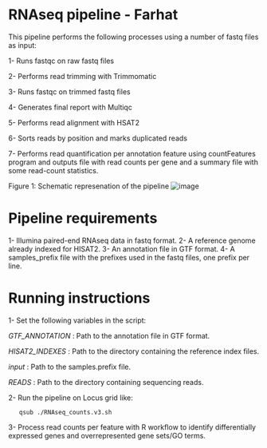 # RNAseq pipeline - Farhat

This pipeline performs the following processes using a number of fastq files as input:

1- Runs fastqc on raw fastq files

2- Performs read trimming with Trimmomatic

3- Runs fastqc on trimmed fastq files

4- Generates final report with Multiqc

5- Performs read alignment with HSAT2

6- Sorts reads by position and marks duplicated reads

7- Performs read quantification per annotation feature using countFeatures program and outputs file with read counts per gene and a summary file with some read-count statistics.

Figure 1: Schematic represenation of the pipeline
![image](https://user-images.githubusercontent.com/76788039/126831183-83f37c5d-411b-4a31-8295-9260ff59655d.png)

# Pipeline requirements

1- Illumina paired-end RNAseq data in fastq format. 
2- A reference genome already indexed for HISAT2.
3- An annotation file in GTF format.
4- A samples_prefix file with the prefixes used in the fastq files, one prefix per line.

# Running instructions

1- Set the following variables in the script:

  *GTF_ANNOTATION* : Path to the annotation file in GTF format.
  
  *HISAT2_INDEXES* : Path to the directory containing the reference index files.
  
  *input*          : Path to the samples.prefix file.
  
  *READS*          : Path to the directory containing sequencing reads.
  
2- Run the pipeline on Locus grid like:
  
```
   qsub ./RNAseq_counts.v3.sh
```

3- Process read counts per feature with R workflow to identify differentially expressed genes and overrepresented gene sets/GO terms.




